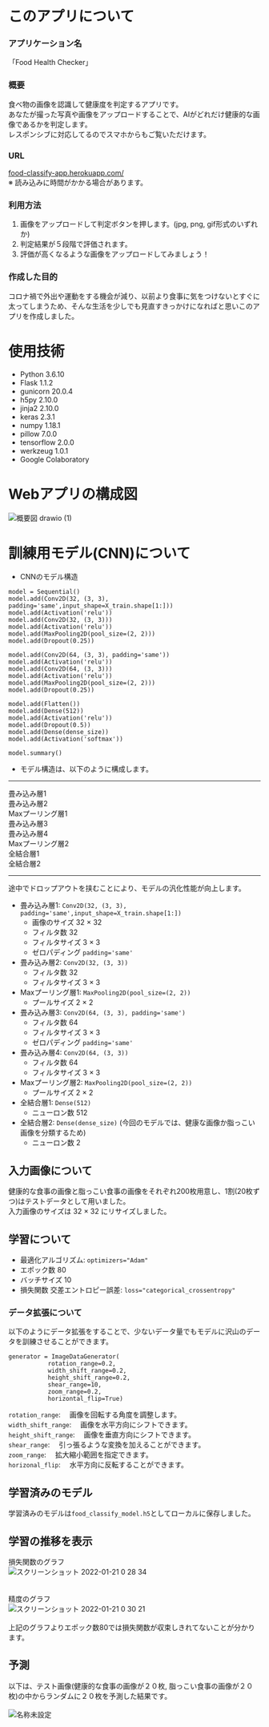 # このアプリについて
### アプリケーション名
「Food Health Checker」

### 概要
食べ物の画像を認識して健康度を判定するアプリです。  
あなたが撮った写真や画像をアップロードすることで、AIがどれだけ健康的な画像であるかを判定します。  
レスポンシブに対応してるのでスマホからもご覧いただけます。 
### URL
[food-classify-app.herokuapp.com/](https://food-classify-app.herokuapp.com/)  
※ 読み込みに時間がかかる場合があります。

### 利用方法
1. 画像をアップロードして判定ボタンを押します。(jpg, png, gif形式のいずれか)
2. 判定結果が５段階で評価されます。
3. 評価が高くなるような画像をアップロードしてみましょう！

### 作成した目的
コロナ禍で外出や運動をする機会が減り、以前より食事に気をつけないとすぐに太ってしまうため、そんな生活を少しでも見直すきっかけになればと思いこのアプリを作成しました。

# 使用技術
- Python 3.6.10
- Flask 1.1.2
- gunicorn 20.0.4
- h5py 2.10.0
- jinja2 2.10.0
- keras 2.3.1
- numpy 1.18.1
- pillow 7.0.0
- tensorflow 2.0.0
- werkzeug 1.0.1
- Google Colaboratory

# Webアプリの構成図
![概要図 drawio (1)](https://user-images.githubusercontent.com/56781357/150352521-d07c2b07-9a5c-4ce9-80f7-d9fac3d612d3.png)

# 訓練用モデル(CNN)について
- CNNのモデル構造
```
model = Sequential()
model.add(Conv2D(32, (3, 3), padding='same',input_shape=X_train.shape[1:]))
model.add(Activation('relu'))
model.add(Conv2D(32, (3, 3)))
model.add(Activation('relu'))
model.add(MaxPooling2D(pool_size=(2, 2)))
model.add(Dropout(0.25))

model.add(Conv2D(64, (3, 3), padding='same'))
model.add(Activation('relu'))
model.add(Conv2D(64, (3, 3)))
model.add(Activation('relu'))
model.add(MaxPooling2D(pool_size=(2, 2)))
model.add(Dropout(0.25))

model.add(Flatten())
model.add(Dense(512))
model.add(Activation('relu'))
model.add(Dropout(0.5))
model.add(Dense(dense_size))
model.add(Activation('softmax'))

model.summary()
```
- モデル構造は、以下のように構成します。
- - -
畳み込み層1  
畳み込み層2  
Maxプーリング層1  
畳み込み層3  
畳み込み層4  
Maxプーリング層2  
全結合層1  
全結合層2 
- - -  
途中でドロップアウトを挟むことにより、モデルの汎化性能が向上します。
  - 畳み込み層1: `Conv2D(32, (3, 3), padding='same',input_shape=X_train.shape[1:])`
    - 画像のサイズ 32 × 32
    - フィルタ数 32
    - フィルタサイズ 3 × 3
    - ゼロパディング  `padding='same'` 
  - 畳み込み層2: `Conv2D(32, (3, 3))`
    - フィルタ数 32
    - フィルタサイズ 3 × 3
  - Maxプーリング層1: `MaxPooling2D(pool_size=(2, 2))`
    - プールサイズ 2 × 2  
  - 畳み込み層3: `Conv2D(64, (3, 3), padding='same')`
    - フィルタ数 64
    - フィルタサイズ 3 × 3
    - ゼロパディング `padding='same'`
  - 畳み込み層4: `Conv2D(64, (3, 3))`
    - フィルタ数 64
    - フィルタサイズ 3 × 3
  - Maxプーリング層2: `MaxPooling2D(pool_size=(2, 2))`
    - プールサイズ 2 × 2
  - 全結合層1: `Dense(512)`
    - ニューロン数 512
  - 全結合層2: `Dense(dense_size)` (今回のモデルでは、健康な画像か脂っこい画像を分類するため)  
    - ニューロン数 2
## 入力画像について
健康的な食事の画像と脂っこい食事の画像をそれぞれ200枚用意し、1割(20枚ずつ)はテストデータとして用いました。  
入力画像のサイズは 32 × 32 にリサイズしました。

## 学習について
- 最適化アルゴリズム: `optimizers="Adam"`
- エポック数 80
- バッチサイズ 10
- 損失関数 交差エントロピー誤差: `loss="categorical_crossentropy"`
### データ拡張について
以下のようにデータ拡張をすることで、少ないデータ量でもモデルに沢山のデータを訓練させることができます。
```
generator = ImageDataGenerator(
           rotation_range=0.2,
           width_shift_range=0.2,
           height_shift_range=0.2,
           shear_range=10,
           zoom_range=0.2,
           horizontal_flip=True)
```
`rotation_range`: &emsp;画像を回転する角度を調整します。  
`width_shift_range`: &emsp;画像を水平方向にシフトできます。  
`height_shift_range`: &emsp;画像を垂直方向にシフトできます。  
`shear_range`: &emsp;引っ張るような変換を加えることができます。  
`zoom_range`: &emsp;拡大縮小範囲を指定できます。  
`horizonal_flip`: &emsp;水平方向に反転することができます。

## 学習済みのモデル
学習済みのモデルは`food_classify_model.h5`としてローカルに保存しました。

## 学習の推移を表示
損失関数のグラフ    
![スクリーンショット 2022-01-21 0 28 34](https://user-images.githubusercontent.com/56781357/150369209-611b3402-459b-4de7-aa99-d19c655817b6.png)  
<br>
<br>
精度のグラフ  
![スクリーンショット 2022-01-21 0 30 21](https://user-images.githubusercontent.com/56781357/150369540-2eb0f07d-1b0b-4515-b037-555f9173e0e5.png)
<br>
<br>
上記のグラフよりエポック数80では損失関数が収束しきれてないことが分かります。
<br>
## 予測
以下は、テスト画像(健康的な食事の画像が２０枚, 脂っこい食事の画像が２０枚)の中からランダムに２０枚を予測した結果です。  
<br>
![名称未設定](https://user-images.githubusercontent.com/56781357/150371976-7a57b1f3-4e2a-4870-8e0d-81c88f1ca002.png)






